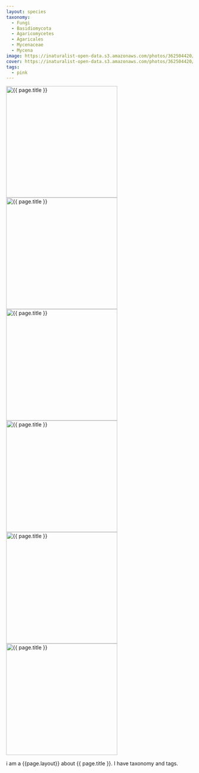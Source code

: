 ```yaml
---
layout: species
taxonomy:
  - Fungi
  - Basidiomycota
  - Agaricomycetes
  - Agaricales
  - Mycenaceae
  - Mycena
image: https://inaturalist-open-data.s3.amazonaws.com/photos/362504420/small.jpg
cover: https://inaturalist-open-data.s3.amazonaws.com/photos/362504420/small.jpg
tags:
  - pink
---
```

<div class="image-container">
    <div class="image-wrapper">
<img alt="{{ page.title }}" height="300" src="https://inaturalist-open-data.s3.amazonaws.com/photos/362504420/medium.jpg"/>
<img alt="{{ page.title }}" height="300" src="https://inaturalist-open-data.s3.amazonaws.com/photos/187630550/medium.jpg"/>
<img alt="{{ page.title }}" height="300" src="https://inaturalist-open-data.s3.amazonaws.com/photos/201776285/medium.jpg"/>
<img alt="{{ page.title }}" height="300" src="https://inaturalist-open-data.s3.amazonaws.com/photos/381315810/medium.jpeg"/>
<img alt="{{ page.title }}" height="300" src="https://inaturalist-open-data.s3.amazonaws.com/photos/74370169/medium.jpeg"/>
<img alt="{{ page.title }}" height="300" src="https://inaturalist-open-data.s3.amazonaws.com/photos/270086881/medium.jpeg"/>
</div></div>

i am a {{page.layout}} about {{ page.title }}. I have taxonomy and tags.
